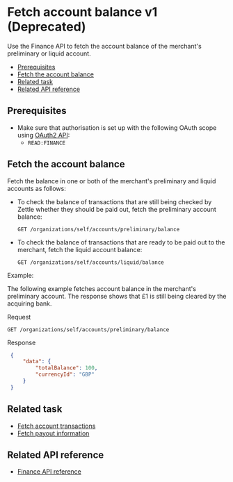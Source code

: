Fetch account balance v1 (Deprecated)
===
Use the Finance API to fetch the account balance of the merchant's preliminary or liquid account.

* [Prerequisites](#prerequisites)
* [Fetch the account balance](#fetch-the-account-balance)
* [Related task](#related-task)
* [Related API reference](#related-api-reference)

## Prerequisites
* Make sure that authorisation is set up with the following OAuth scope using [OAuth2 API](../../../authorization.md):
    * `READ:FINANCE`

## Fetch the account balance 
Fetch the balance in one or both of the merchant's preliminary and liquid accounts as follows:
   * To check the balance of transactions that are still being checked by Zettle whether they should be paid out, fetch the preliminary account balance:
     ```
     GET /organizations/self/accounts/preliminary/balance
     ```
   * To check the balance of transactions that are ready to be paid out to the merchant, fetch the liquid account balance:
     ```
     GET /organizations/self/accounts/liquid/balance
     ```

   Example:
   
   The following example fetches account balance in the merchant's preliminary account. The response shows that £1 is still being cleared by the acquiring bank.
   
   Request
   
   ```
   GET /organizations/self/accounts/preliminary/balance
   ```
   Response

   ```json
    {
        "data": {
            "totalBalance": 100,
            "currencyId": "GBP"
        }
    }    
   ```
 
## Related task
* [Fetch account transactions](fetch-account-transactions.md)
* [Fetch payout information](fetch-payout-info.md)

## Related API reference
* [Finance API reference](../api-reference.md)